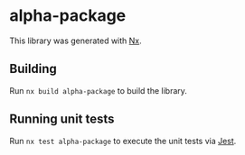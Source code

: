 # alpha-package

This library was generated with [Nx](https://nx.dev).

## Building

Run `nx build alpha-package` to build the library.

## Running unit tests

Run `nx test alpha-package` to execute the unit tests via [Jest](https://jestjs.io).
